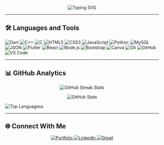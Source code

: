 <p align="center">
  <img src="https://readme-typing-svg.demolab.com?font=Fira+Code&weight=500&size=22&pause=1000&color=ff3131&center=true&vCenter=true&width=1000&lines=Aspiring+Computer+Engineer+%7C+Problem+Solver+%7C+Flutter+Developer" alt="Typing SVG" />
</p>

---

## 🛠️ Languages and Tools

<p align="left">
  <!-- Programming Languages -->
  <img src="https://img.shields.io/badge/Dart-0175C2?style=for-the-badge&logo=dart&logoColor=white" alt="Dart" />
  <img src="https://img.shields.io/badge/C++-00599C?style=for-the-badge&logo=c%2b%2b&logoColor=white" alt="C++" />
  <img src="https://img.shields.io/badge/C-00599C?style=for-the-badge&logo=c&logoColor=white" alt="C" />
  <img src="https://img.shields.io/badge/HTML5-E34F26?style=for-the-badge&logo=html5&logoColor=white" alt="HTML5" />
  <img src="https://img.shields.io/badge/CSS3-1572B6?style=for-the-badge&logo=css3&logoColor=white" alt="CSS3" />
  <img src="https://img.shields.io/badge/JavaScript-F7DF1E?style=for-the-badge&logo=javascript&logoColor=black" alt="JavaScript" />
  <img src="https://img.shields.io/badge/Python-3776AB?style=for-the-badge&logo=python&logoColor=white" alt="Python" />
  <img src="https://img.shields.io/badge/MySQL-4479A1?style=for-the-badge&logo=mysql&logoColor=white" alt="MySQL" />
  <img src="https://img.shields.io/badge/JSON-000000?style=for-the-badge&logo=json&logoColor=white" alt="JSON" />

  <!-- Frameworks / Libraries -->
  <img src="https://img.shields.io/badge/Flutter-02569B?style=for-the-badge&logo=flutter&logoColor=white" alt="Flutter" />
  <img src="https://img.shields.io/badge/React-61DAFB?style=for-the-badge&logo=react&logoColor=black" alt="React" />
  <img src="https://img.shields.io/badge/Node.js-339933?style=for-the-badge&logo=node.js&logoColor=white" alt="Node.js" />
  <img src="https://img.shields.io/badge/Bootstrap-7952B3?style=for-the-badge&logo=bootstrap&logoColor=white" alt="Bootstrap" />

  <!-- Tools -->
  <img src="https://img.shields.io/badge/Canva-00C4CC?style=for-the-badge&logo=canva&logoColor=white" alt="Canva" />
  <img src="https://img.shields.io/badge/Git-F05032?style=for-the-badge&logo=git&logoColor=white" alt="Git" />
  <img src="https://img.shields.io/badge/GitHub-181717?style=for-the-badge&logo=github&logoColor=white" alt="GitHub" />
  <img src="https://img.shields.io/badge/VS%20Code-007ACC?style=for-the-badge&logo=visual-studio-code&logoColor=white" alt="VS Code" />
</p>


---

## 📊 GitHub Analytics

<p align="center">
  <img src="https://github-readme-streak-stats.herokuapp.com/?user=mrdeephang&theme=radical" alt="GitHub Streak Stats" />
</p> 

<p align="center">
  <img src="https://github-readme-stats.vercel.app/api?username=mrdeephang&show_icons=true&theme=radical&hide_border=true&count_private=true" alt="GitHub Stats" />
</p> 

![Top Languages](https://github-readme-stats.vercel.app/api/top-langs/?username=YOUR_USERNAME&layout=compact&theme=dark)s

--- 

<h2>🌐 Connect With Me</h2>

<p align="center">
  <a href="https://deephangthegim.com.np/" target="_blank">
    <img src="https://img.shields.io/badge/Portfolio-000000?style=for-the-badge&logo=firefox&logoColor=white" alt="Portfolio" />
  </a>
  <a href="https://www.linkedin.com/in/deephang-thegim-b858ab314/" target="_blank">
    <img src="https://img.shields.io/badge/LinkedIn-0A66C2?style=for-the-badge&logo=linkedin&logoColor=white" alt="LinkedIn" />
  </a>
 <a href="https://mail.google.com/mail/?view=cm&fs=1&to=thoklihang.deep@gmail.com" target="_blank" rel="noopener noreferrer">
  <img src="https://img.shields.io/badge/Gmail-D14836?style=for-the-badge&logo=gmail&logoColor=white" alt="Gmail" />
</a>

</p>
